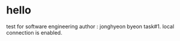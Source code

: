 # hello
test for software engineering
author : jonghyeon byeon 
task#1. local connection is enabled.